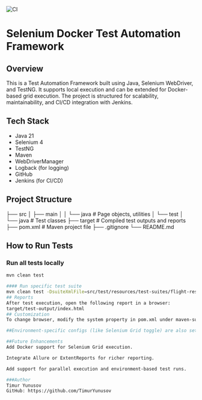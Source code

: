 ![CI](https://github.com/TimurYunusov/selenium-docker/actions/workflows/ci.yml/badge.svg)

# Selenium Docker Test Automation Framework

## Overview

This is a Test Automation Framework built using Java, Selenium WebDriver, and TestNG. It supports local execution and can be extended for Docker-based grid execution. The project is structured for scalability, maintainability, and CI/CD integration with Jenkins.

## Tech Stack

- Java 21
- Selenium 4
- TestNG
- Maven
- WebDriverManager
- Logback (for logging)
- GitHub
- Jenkins (for CI/CD)

## Project Structure

├── src │ 
        ├── main │
        │        └── java # Page objects, utilities │
        └── test │ 
                 └── java # Test classes 
├── target # Compiled test outputs and reports
├── pom.xml # Maven project file
├── .gitignore 
└── README.md


## How to Run Tests

### Run all tests locally

```bash
mvn clean test

#### Run specific test suite
mvn clean test -DsuiteXmlFile=src/test/resources/test-suites/flight-reservation.xml
## Reports
After test execution, open the following report in a browser:
target/test-output/index.html
## Customization
To change browser, modify the system property in pom.xml under maven-surefire-plugin.

##Environment-specific configs (like Selenium Grid toggle) are also set in the pom.xml.

##Future Enhancements
Add Docker support for Selenium Grid execution.

Integrate Allure or ExtentReports for richer reporting.

Add support for parallel execution and environment-based test runs.

###Author
Timur Yunusov
GitHub: https://github.com/TimurYunusov
